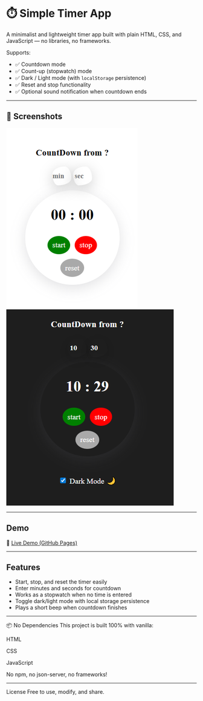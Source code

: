 # ⏱️ Simple Timer App

A minimalist and lightweight timer app built with plain HTML, CSS, and JavaScript — no libraries, no frameworks.

Supports:

- ✅ Countdown mode
- ✅ Count-up (stopwatch) mode
- ✅ Dark / Light mode (with `localStorage` persistence)
- ✅ Reset and stop functionality
- ✅ Optional sound notification when countdown ends

---

## 📸 Screenshots

![Timer Screenshot](./Assets/images/CountDown1.PNG)
![Timer Screenshot](./Assets/images/CountDown3.PNG)

---

## Demo

🔗 [Live Demo (GitHub Pages)](https://your-username.github.io/your-repo-name)

---

## Features

- Start, stop, and reset the timer easily
- Enter minutes and seconds for countdown
- Works as a stopwatch when no time is entered
- Toggle dark/light mode with local storage persistence
- Plays a short beep when countdown finishes

---

📦 No Dependencies
This project is built 100% with vanilla:

HTML

CSS

JavaScript

No npm, no json-server, no frameworks!

---

License
Free to use, modify, and share.
